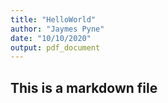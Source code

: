 ```yaml
---
title: "HelloWorld"
author: "Jaymes Pyne"
date: "10/10/2020"
output: pdf_document
---
```


## This is a markdown file